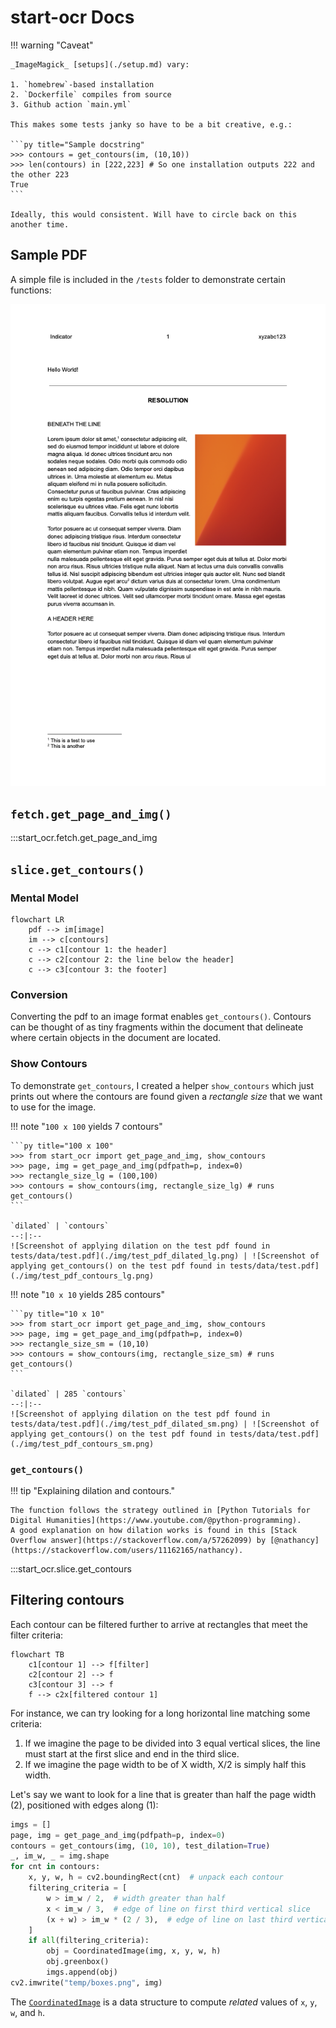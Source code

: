 # start-ocr Docs

!!! warning "Caveat"

    _ImageMagick_ [setups](./setup.md) vary:

    1. `homebrew`-based installation
    2. `Dockerfile` compiles from source
    3. Github action `main.yml`

    This makes some tests janky so have to be a bit creative, e.g.:

    ```py title="Sample docstring"
    >>> contours = get_contours(im, (10,10))
    >>> len(contours) in [222,223] # So one installation outputs 222 and the other 223
    True
    ```

    Ideally, this would consistent. Will have to circle back on this another time.

## Sample PDF

A simple file is included in the `/tests` folder to demonstrate certain functions:

![Screenshot of the test pdf found in tests/data/test.pdf](./img/test_pdf.png)

## `fetch.get_page_and_img()`

:::start_ocr.fetch.get_page_and_img

## `slice.get_contours()`

### Mental Model

```mermaid
flowchart LR
    pdf --> im[image]
    im --> c[contours]
    c --> c1[contour 1: the header]
    c --> c2[contour 2: the line below the header]
    c --> c3[contour 3: the footer]
```

### Conversion

Converting the pdf to an image format enables `get_contours()`. Contours can be thought of as tiny fragments within the document that delineate where certain objects in the document are located.

### Show Contours

To demonstrate `get_contours`, I created a helper `show_contours` which just prints out where the contours are found given a _rectangle size_ that we want to use for the image.

!!! note "`100 x 100` yields 7 contours"

    ```py title="100 x 100"
    >>> from start_ocr import get_page_and_img, show_contours
    >>> page, img = get_page_and_img(pdfpath=p, index=0)
    >>> rectangle_size_lg = (100,100)
    >>> contours = show_contours(img, rectangle_size_lg) # runs get_contours()
    ```

    `dilated` | `contours`
    --:|:--
    ![Screenshot of applying dilation on the test pdf found in tests/data/test.pdf](./img/test_pdf_dilated_lg.png) | ![Screenshot of applying get_contours() on the test pdf found in tests/data/test.pdf](./img/test_pdf_contours_lg.png)

!!! note "`10 x 10` yields 285 contours"

    ```py title="10 x 10"
    >>> from start_ocr import get_page_and_img, show_contours
    >>> page, img = get_page_and_img(pdfpath=p, index=0)
    >>> rectangle_size_sm = (10,10)
    >>> contours = show_contours(img, rectangle_size_sm) # runs get_contours()
    ```

    `dilated` | 285 `contours`
    --:|:--
    ![Screenshot of applying dilation on the test pdf found in tests/data/test.pdf](./img/test_pdf_dilated_sm.png) | ![Screenshot of applying get_contours() on the test pdf found in tests/data/test.pdf](./img/test_pdf_contours_sm.png)

### `get_contours()`

!!! tip "Explaining dilation and contours."

    The function follows the strategy outlined in [Python Tutorials for Digital Humanities](https://www.youtube.com/@python-programming).
    A good explanation on how dilation works is found in this [Stack Overflow answer](https://stackoverflow.com/a/57262099) by [@nathancy](https://stackoverflow.com/users/11162165/nathancy).

:::start_ocr.slice.get_contours

## Filtering contours

Each contour can be filtered further to arrive at rectangles that meet the filter criteria:

```mermaid
flowchart TB
    c1[contour 1] --> f[filter]
    c2[contour 2] --> f
    c3[contour 3] --> f
    f --> c2x[filtered contour 1]
```

For instance, we can try looking for a long horizontal line matching some criteria:

1. If we imagine the page to be divided into 3 equal vertical slices, the line must start at the first slice and end in the third slice.
2. If we imagine the page width to be of X width, X/2 is simply half this width.

Let's say we want to look for a line that is greater than half the page width (2), positioned with edges along (1):

```py title="Filtering mechanism in practice" linenums="1" hl_lines="8 9 10"
imgs = []
page, img = get_page_and_img(pdfpath=p, index=0)
contours = get_contours(img, (10, 10), test_dilation=True)
_, im_w, _ = img.shape
for cnt in contours:
    x, y, w, h = cv2.boundingRect(cnt)  # unpack each contour
    filtering_criteria = [
        w > im_w / 2,  # width greater than half
        x < im_w / 3,  # edge of line on first third vertical slice
        (x + w) > im_w * (2 / 3),  # edge of line on last third vertical slice
    ]
    if all(filtering_criteria):
        obj = CoordinatedImage(img, x, y, w, h)
        obj.greenbox()
        imgs.append(obj)
cv2.imwrite("temp/boxes.png", img)
```

The [`CoordinatedImage`](./coordinates.md) is a data structure to compute _related_ values of `x`, `y`, `w`, and `h`.
